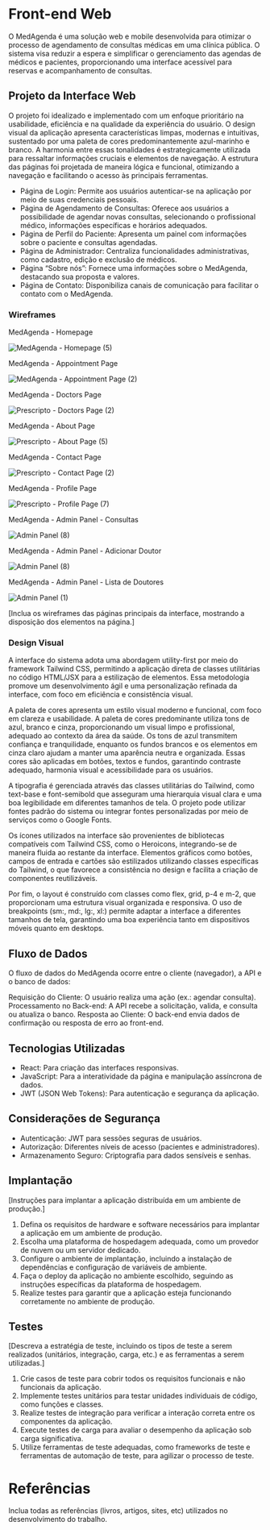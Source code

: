 # Front-end Web

O MedAgenda é uma solução web e mobile desenvolvida para otimizar o processo de agendamento de consultas médicas em uma clínica pública. O sistema visa reduzir a espera e simplificar o gerenciamento das agendas de médicos e pacientes, proporcionando uma interface acessível para reservas e acompanhamento de consultas.

## Projeto da Interface Web

O projeto foi idealizado e implementado com um enfoque prioritário na usabilidade, eficiência e na qualidade da experiência do usuário. O design visual da aplicação apresenta características limpas, modernas e intuitivas, sustentado por uma paleta de cores predominantemente azul-marinho e branco. A harmonia entre essas tonalidades é estrategicamente utilizada para ressaltar informações cruciais e elementos de navegação. A estrutura das páginas foi projetada de maneira lógica e funcional, otimizando a navegação e facilitando o acesso às principais ferramentas.

- Página de Login: Permite aos usuários autenticar-se na aplicação por meio de suas credenciais pessoais.
- Página de Agendamento de Consultas: Oferece aos usuários a possibilidade de agendar novas consultas, selecionando o profissional médico, informações específicas e horários adequados.
- Página de Perfil do Paciente: Apresenta um painel com informações sobre o paciente e consultas agendadas.
- Página de Administrador: Centraliza funcionalidades administrativas, como cadastro, edição e exclusão de médicos.
- Página “Sobre nós”: Fornece uma informações sobre o MedAgenda, destacando sua proposta e valores.
- Página de Contato: Disponibiliza canais de comunicação para facilitar o contato com o MedAgenda.

### Wireframes

MedAgenda - Homepage

![MedAgenda - Homepage (5)](https://github.com/user-attachments/assets/0031dafe-7a76-4038-9540-99e8ab89a9db)

MedAgenda - Appointment Page

![MedAgenda - Appointment Page (2)](https://github.com/user-attachments/assets/835bd99c-0581-4c2c-aa6a-645364852c8d)

MedAgenda - Doctors Page

![Prescripto - Doctors Page (2)](https://github.com/user-attachments/assets/4c1df396-f8fd-4256-8209-d75e9a393ae9)

MedAgenda - About Page

![Prescripto - About Page (5)](https://github.com/user-attachments/assets/13d95e22-1931-4673-b35d-1c6f65adc4d7)

MedAgenda - Contact Page

![Prescripto - Contact Page (2)](https://github.com/user-attachments/assets/be4b951b-f8a6-4c4a-b877-832578755593)

MedAgenda - Profile Page

![Prescripto - Profile Page (7)](https://github.com/user-attachments/assets/78a17dc6-0a76-4ac7-b396-52e181020449)


MedAgenda - Admin Panel - Consultas

![Admin Panel (8)](https://github.com/user-attachments/assets/8f717822-8932-4dd0-b858-0763ea77c39d)

MedAgenda -  Admin Panel - Adicionar Doutor

![Admin Panel (8)](https://github.com/user-attachments/assets/5d86bb76-1422-4704-aff7-ca2a5290bbf6)

MedAgenda - Admin Panel - Lista de Doutores

![Admin Panel (1)](https://github.com/user-attachments/assets/c612c2de-7a75-40ab-8641-7299c0be6d19)






[Inclua os wireframes das páginas principais da interface, mostrando a disposição dos elementos na página.]

### Design Visual

A interface do sistema adota uma abordagem utility-first por meio do framework Tailwind CSS, permitindo a aplicação direta de classes utilitárias no código HTML/JSX para a estilização de elementos. Essa metodologia promove um desenvolvimento ágil e uma personalização refinada da interface, com foco em eficiência e consistência visual.

A paleta de cores apresenta um estilo visual moderno e funcional, com foco em clareza e usabilidade. A paleta de cores predominante utiliza tons de azul, branco e cinza, proporcionando um visual limpo e profissional, adequado ao contexto da área da saúde. Os tons de azul transmitem confiança e tranquilidade, enquanto os fundos brancos e os elementos em cinza claro ajudam a manter uma aparência neutra e organizada. Essas cores são aplicadas em botões, textos e fundos, garantindo contraste adequado, harmonia visual e acessibilidade para os usuários.

A tipografia é gerenciada através das classes utilitárias do Tailwind, como text-base e font-semibold que asseguram uma hierarquia visual clara e uma boa legibilidade em diferentes tamanhos de tela. O projeto pode utilizar fontes padrão do sistema ou integrar fontes personalizadas por meio de serviços como o Google Fonts.

Os ícones utilizados na interface são provenientes de bibliotecas compatíveis com Tailwind CSS, como o Heroicons, integrando-se de maneira fluida ao restante da interface. Elementos gráficos como botões, campos de entrada e cartões são estilizados utilizando classes específicas do Tailwind, o que favorece a consistência no design e facilita a criação de componentes reutilizáveis.

Por fim, o layout é construído com classes como flex, grid, p-4 e m-2, que proporcionam uma estrutura visual organizada e responsiva. O uso de breakpoints (sm:, md:, lg:, xl:) permite adaptar a interface a diferentes tamanhos de tela, garantindo uma boa experiência tanto em dispositivos móveis quanto em desktops.

## Fluxo de Dados

O fluxo de dados do MedAgenda ocorre entre o cliente (navegador), a API e o banco de dados:

Requisição do Cliente: O usuário realiza uma ação (ex.: agendar consulta).
Processamento no Back-end: A API recebe a solicitação, valida, e consulta ou atualiza o banco.
Resposta ao Cliente: O back-end envia dados de confirmação ou resposta de erro ao front-end.

## Tecnologias Utilizadas

- React: Para criação das interfaces responsivas.
- JavaScript: Para a interatividade da página e manipulação assíncrona de dados.
- JWT (JSON Web Tokens): Para autenticação e segurança da aplicação.

## Considerações de Segurança

- Autenticação: JWT para sessões seguras de usuários.
- Autorização: Diferentes níveis de acesso (pacientes e administradores).
- Armazenamento Seguro: Criptografia para dados sensíveis e senhas.

## Implantação

[Instruções para implantar a aplicação distribuída em um ambiente de produção.]

1. Defina os requisitos de hardware e software necessários para implantar a aplicação em um ambiente de produção.
2. Escolha uma plataforma de hospedagem adequada, como um provedor de nuvem ou um servidor dedicado.
3. Configure o ambiente de implantação, incluindo a instalação de dependências e configuração de variáveis de ambiente.
4. Faça o deploy da aplicação no ambiente escolhido, seguindo as instruções específicas da plataforma de hospedagem.
5. Realize testes para garantir que a aplicação esteja funcionando corretamente no ambiente de produção.

## Testes

[Descreva a estratégia de teste, incluindo os tipos de teste a serem realizados (unitários, integração, carga, etc.) e as ferramentas a serem utilizadas.]

1. Crie casos de teste para cobrir todos os requisitos funcionais e não funcionais da aplicação.
2. Implemente testes unitários para testar unidades individuais de código, como funções e classes.
3. Realize testes de integração para verificar a interação correta entre os componentes da aplicação.
4. Execute testes de carga para avaliar o desempenho da aplicação sob carga significativa.
5. Utilize ferramentas de teste adequadas, como frameworks de teste e ferramentas de automação de teste, para agilizar o processo de teste.

# Referências

Inclua todas as referências (livros, artigos, sites, etc) utilizados no desenvolvimento do trabalho.
